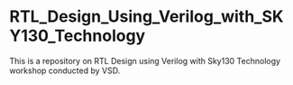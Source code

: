 # RTL_Design_Using_Verilog_with_SKY130_Technology
This is a repository on RTL Design using Verilog with Sky130 Technology workshop conducted by VSD.
